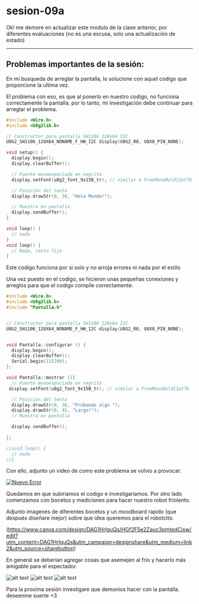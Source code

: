 # sesion-09a

Ok! me demore en actualizar este modulo de la clase anterior, por diferentes evaluaciones (no es una excusa, solo una actualización de estado)

---

## Problemas importantes de la sesión:

En mi busqueda de arreglar la pantalla, lo solucione con aquel codigo que proporcione la ultima vez.

El problema con eso, es que al ponerlo en nuestro codigo, no funciona correctamente la pantalla. por lo tanto, mi investigación debe continuar para arreglar el problema.

```cpp
#include <Wire.h>
#include <U8g2lib.h>

// Constructor para pantalla SH1106 128x64 I2C
U8G2_SH1106_128X64_NONAME_F_HW_I2C display(U8G2_R0, U8X8_PIN_NONE);

void setup() {
  display.begin();
  display.clearBuffer();

  // Fuente monoespaciada en negrita
  display.setFont(u8g2_font_9x15B_tr); // similar a FreeMonoBold12pt7b

  // Posición del texto
  display.drawStr(0, 30, "Hola Mundo!");

  // Muestra en pantalla
  display.sendBuffer();
}

void loop() {
  // nada
}
void loop() {
  // Nada, texto fijo
}
```

Este codigo funciona por si solo y no arroja errores ni nada por el estilo

Una vez puesto en el codigo, se hicieron unas pequeñas conexiones y arreglos para que el codigo compile correctamente:

```cpp
#include <Wire.h>
#include <U8g2lib.h>
#include "Pantalla.h"


// Constructor para pantalla SH1106 128x64 I2C
U8G2_SH1106_128X64_NONAME_F_HW_I2C display(U8G2_R0, U8X8_PIN_NONE);


void Pantalla::configurar () {
  display.begin();
  display.clearBuffer();
  Serial.begin(115200);
};

void Pantalla::mostrar (){ 
  // Fuente monoespaciada en negrita
 display.setFont(u8g2_font_9x15B_tr); // similar a FreeMonoBold12pt7b

  // Posición del texto
  display.drawStr(0, 30, "Probando algo ");
  display.drawStr(0, 45, "Largo!");
  // Muestra en pantalla

  display.sendBuffer();
  
};

//void loop() {
  // nada
//}
```

Con ello, adjunto un video de como este problema se volvio a provocar:

[![Nuevo Error](https://img.youtube.com/vi/IUrGIT0m7do/hqdefault.jpg)](https://youtube.com/shorts/IUrGIT0m7do)

Quedamos en que subiriamos el codigo e investigariamos. Por otro lado comenzamos con bocetos y mediciones para hacer nuestro robot friolento.

Adjunto imagenes de diferentes bocetos y un moodboard rapido (que después diseñare mejor) sobre que idea queremos para el robotcito.

(https://www.canva.com/design/DAG1HrlguQs/HGf2F5e2Zauc3pmtedCisw/edit?utm_content=DAG1HrlguQs&utm_campaign=designshare&utm_medium=link2&utm_source=sharebutton)

En general se deberian agregar cosas que asemejen al frio y hacerlo más amigable para el espectador.

![alt text](http://url/to/img.png)
![alt text](http://url/to/img.png)
![alt text](http://url/to/img.png)

Para la proxima sesión investigare que demonios hacer con la pantalla. deseenme suerte <3
